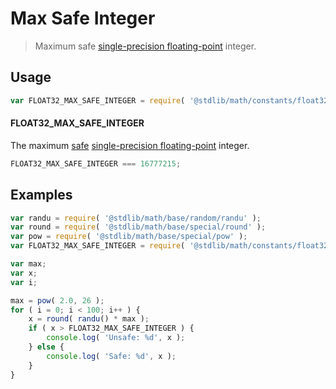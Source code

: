 # Max Safe Integer

> Maximum safe [single-precision floating-point][ieee754] integer.

<section class="usage">

## Usage

``` javascript
var FLOAT32_MAX_SAFE_INTEGER = require( '@stdlib/math/constants/float32-max-safe-integer' );
```

#### FLOAT32_MAX_SAFE_INTEGER

The maximum [safe][safe-integers] [single-precision floating-point][ieee754] integer.

``` javascript
FLOAT32_MAX_SAFE_INTEGER === 16777215;
```

</section>

<!-- /.usage -->


<section class="examples">

## Examples

``` javascript
var randu = require( '@stdlib/math/base/random/randu' );
var round = require( '@stdlib/math/base/special/round' );
var pow = require( '@stdlib/math/base/special/pow' );
var FLOAT32_MAX_SAFE_INTEGER = require( '@stdlib/math/constants/float32-max-safe-integer' );

var max;
var x;
var i;

max = pow( 2.0, 26 );
for ( i = 0; i < 100; i++ ) {
    x = round( randu() * max );
    if ( x > FLOAT32_MAX_SAFE_INTEGER ) {
        console.log( 'Unsafe: %d', x );
    } else {
        console.log( 'Safe: %d', x );
    }
}
```

</section>

<!-- /.examples -->


<section class="links">

[safe-integers]: http://www.2ality.com/2013/10/safe-integers.html
[ieee754]: https://en.wikipedia.org/wiki/IEEE_754-1985

</section>

<!-- /.links -->
